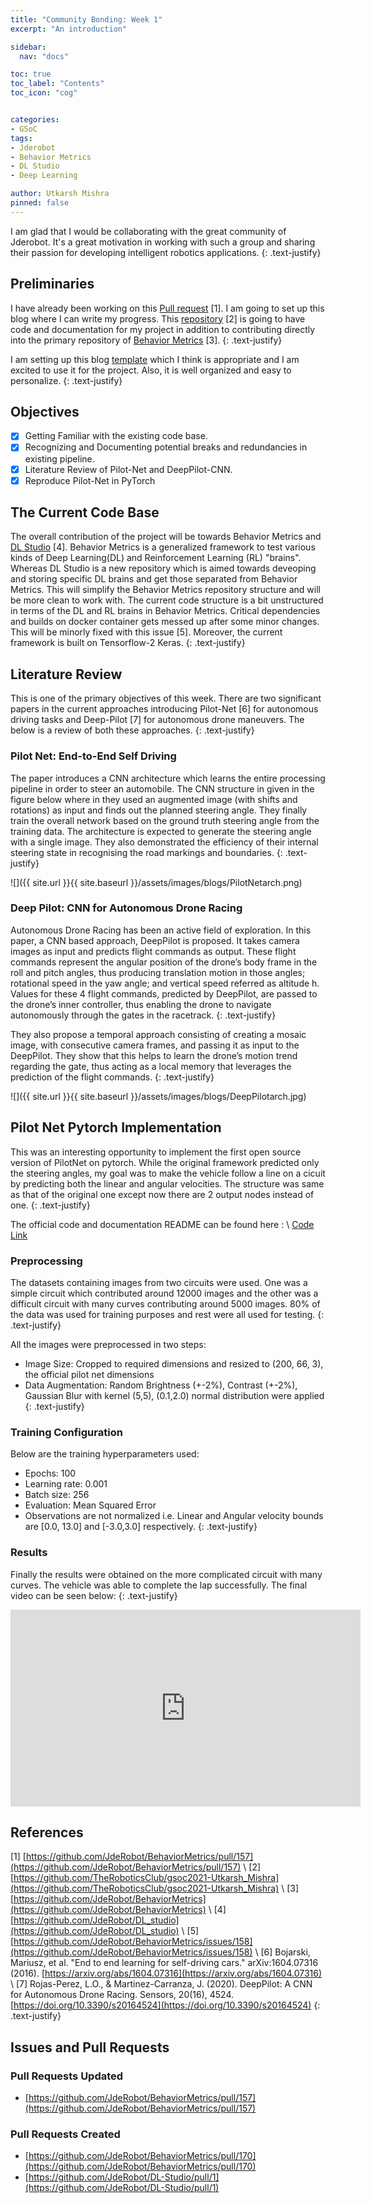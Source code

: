 ```yaml
---
title: "Community Bonding: Week 1"
excerpt: "An introduction"

sidebar:
  nav: "docs"

toc: true
toc_label: "Contents"
toc_icon: "cog"


categories:
- GSoC
tags:
- Jderobot
- Behavior Metrics
- DL Studio
- Deep Learning

author: Utkarsh Mishra
pinned: false
---
```


I am glad that I would be collaborating with the great community of Jderobot. It's a great motivation in working with such a group and sharing their passion for developing intelligent robotics applications.
{: .text-justify}

## Preliminaries

I have already been working on this [Pull request](https://github.com/JdeRobot/BehaviorMetrics/pull/157) [1]. I am going to set up this blog where I can write my progress. This [repository](https://github.com/TheRoboticsClub/gsoc2021-Utkarsh_Mishra) [2] is going to have  code and documentation for my project in addition to contributing directly into the primary repository of [Behavior Metrics](https://github.com/JdeRobot/BehaviorMetrics) [3].
{: .text-justify}

I am setting up this blog [template](https://github.com/RoboticsLabURJC/colab-gsoc2020-Diego_Charrez) which I think is appropriate and I am excited to use it for the project. Also, it is well organized and easy to personalize.
{: .text-justify}

## Objectives

- [x] Getting Familiar with the existing code base.
- [x] Recognizing and Documenting potential breaks and redundancies in existing pipeline.
- [x] Literature Review of Pilot-Net and DeepPilot-CNN.
- [x] Reproduce Pilot-Net in PyTorch

## The Current Code Base

The overall contribution of the project will be towards Behavior Metrics and [DL Studio](https://github.com/JdeRobot/DL_studio) [4]. Behavior Metrics is a generalized framework to test various kinds of Deep Learning(DL) and Reinforcement Learning (RL) "brains". Whereas DL Studio is a new repository which is aimed towards deveoping and storing specific DL brains and get those separated from Behavior Metrics. This will simplify the Behavior Metrics repository structure and will be more clean to work with. The current code structure is a bit unstructured in terms of the DL and RL brains in Behavior Metrics. Critical dependencies and builds on docker container gets messed up after some minor changes. This will be minorly fixed with this issue [5]. Moreover, the current framework is built on Tensorflow-2 Keras.
{: .text-justify}
 
## Literature Review

This is one of the primary objectives of this week. There are two significant papers in the current approaches introducing Pilot-Net [6] for autonomous driving tasks and Deep-Pilot [7] for autonomous drone maneuvers. The below is a review of both these approaches.
{: .text-justify}

### Pilot Net: End-to-End Self Driving

The paper introduces a CNN architecture which learns the entire processing pipeline in order to steer an automobile. The CNN structure in given in the figure below where in they used an augmented image (with shifts and rotations) as input and finds out the planned steering angle. They finally train the overall network based on the ground truth steering angle from the training data. The architecture is expected to generate the steering angle with a single image. They also demonstrated the efficiency of their internal steering state in recognising the road markings and boundaries.
{: .text-justify}

![]({{ site.url }}{{ site.baseurl }}/assets/images/blogs/PilotNetarch.png)

### Deep Pilot: CNN for Autonomous Drone Racing

Autonomous Drone Racing has been an active field of exploration. In this paper, a CNN based approach, DeepPilot is proposed. It takes camera images as input and predicts flight commands as output. These flight commands represent the angular position of the drone’s body frame in the roll and pitch angles, thus producing translation motion in those angles; rotational speed in the yaw angle; and vertical speed referred as altitude h. Values for these 4 flight commands, predicted by DeepPilot, are passed to the drone’s inner controller, thus enabling the drone to navigate autonomously through the gates in the racetrack.
{: .text-justify}

They also propose a temporal approach consisting of creating a mosaic image, with consecutive camera frames, and passing it as input to the DeepPilot. They show that this helps to learn the drone’s motion trend regarding the gate, thus acting as a local memory that leverages the prediction of the flight commands. 
{: .text-justify}

![]({{ site.url }}{{ site.baseurl }}/assets/images/blogs/DeepPilotarch.jpg)


## Pilot Net Pytorch Implementation

This was an interesting opportunity to implement the first open source version of PilotNet on pytorch. While the original framework predicted only the steering angles, my goal was to make the vehicle follow a line on a cicuit by predicting both the linear and angular velocities. The structure was same as that of the original one except now there are 2 output nodes instead of one.
{: .text-justify}

The official code and documentation README can be found here : \\
[Code Link](https://github.com/JdeRobot/DL-Studio/tree/pilotnet/Formula1-FollowLine/PilotNet)

### Preprocessing

The datasets containing images from two circuits were used. One was a simple circuit which contributed around 12000 images and the other was a difficult circuit with many curves contributing around 5000 images. 80% of the data was used for training purposes and rest were all used for testing.
{: .text-justify}

All the images were preprocessed in two steps:
- Image Size: Cropped to required dimensions and resized to (200, 66, 3), the official pilot net dimensions
- Data Augmentation: Random Brightness (+-2%), Contrast  (+-2%), Gaussian Blur with kernel (5,5), (0.1,2.0) normal distribution were applied
{: .text-justify}



### Training Configuration

Below are the training hyperparameters used:
- Epochs: 100
- Learning rate: 0.001 
- Batch size: 256
- Evaluation: Mean Squared Error
- Observations are not normalized i.e. Linear and Angular velocity bounds are [0.0, 13.0] and [-3.0,3.0] respectively.
{: .text-justify}

### Results

Finally the results were obtained on the more complicated circuit with many curves. The vehicle was able to complete the lap successfully. The final video can be seen below:
{: .text-justify}

<iframe width="560" height="315" src="https://www.youtube.com/embed/Wt91LbLdzRU" title="YouTube video player" frameborder="0" allow="accelerometer; autoplay; clipboard-write; encrypted-media; gyroscope; picture-in-picture" allowfullscreen></iframe>

## References

[1] [https://github.com/JdeRobot/BehaviorMetrics/pull/157](https://github.com/JdeRobot/BehaviorMetrics/pull/157) \\
[2] [https://github.com/TheRoboticsClub/gsoc2021-Utkarsh_Mishra](https://github.com/TheRoboticsClub/gsoc2021-Utkarsh_Mishra) \\
[3] [https://github.com/JdeRobot/BehaviorMetrics](https://github.com/JdeRobot/BehaviorMetrics) \\
[4] [https://github.com/JdeRobot/DL_studio](https://github.com/JdeRobot/DL_studio) \\
[5] [https://github.com/JdeRobot/BehaviorMetrics/issues/158](https://github.com/JdeRobot/BehaviorMetrics/issues/158) \\
[6] Bojarski, Mariusz, et al. "End to end learning for self-driving cars." arXiv:1604.07316 (2016).
[https://arxiv.org/abs/1604.07316](https://arxiv.org/abs/1604.07316) \\
[7] Rojas-Perez, L.O., & Martinez-Carranza, J. (2020). DeepPilot: A CNN for Autonomous Drone Racing. Sensors, 20(16), 4524. [https://doi.org/10.3390/s20164524](https://doi.org/10.3390/s20164524)
{: .text-justify}

## Issues and Pull Requests

### Pull Requests Updated

- [https://github.com/JdeRobot/BehaviorMetrics/pull/157](https://github.com/JdeRobot/BehaviorMetrics/pull/157)

### Pull Requests Created

- [https://github.com/JdeRobot/BehaviorMetrics/pull/170](https://github.com/JdeRobot/BehaviorMetrics/pull/170)
- [https://github.com/JdeRobot/DL-Studio/pull/1](https://github.com/JdeRobot/DL-Studio/pull/1)